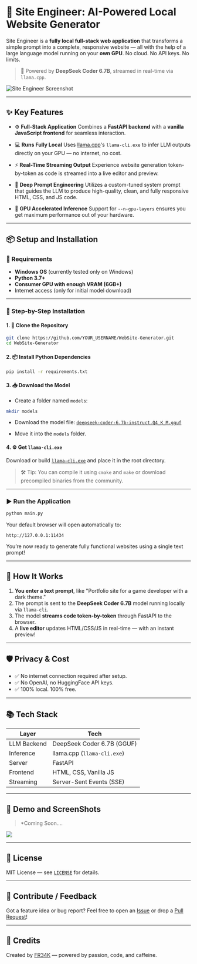 # 🚧 Site Engineer: AI-Powered Local Website Generator

Site Engineer is a **fully local full-stack web application** that transforms a simple prompt into a complete, responsive website — all with the help of a large language model running on your **own GPU**. No cloud. No API keys. No limits.

> 🧠 Powered by **DeepSeek Coder 6.7B**, streamed in real-time via `llama.cpp`.

![Site Engineer Screenshot](https://github.com/FR34KY-CODER/WebSite-Generator/blob/main/Site%20Engineer%20Screenshot.png?raw=true)

---

## ✨ Key Features

* ⚙️ **Full-Stack Application**
  Combines a **FastAPI backend** with a **vanilla JavaScript frontend** for seamless interaction.

* 💻 **Runs Fully Local**
  Uses [llama.cpp](https://github.com/ggerganov/llama.cpp)'s `llama-cli.exe` to infer LLM outputs directly on your GPU — no internet, no cost.

* ⚡ **Real-Time Streaming Output**
  Experience website generation token-by-token as code is streamed into a live editor and preview.

* 🧠 **Deep Prompt Engineering**
  Utilizes a custom-tuned system prompt that guides the LLM to produce high-quality, clean, and fully responsive HTML, CSS, and JS code.

* 🚀 **GPU Accelerated Inference**
  Support for `--n-gpu-layers` ensures you get maximum performance out of your hardware.

---

## 📦 Setup and Installation

### 🔧 Requirements

* **Windows OS** (currently tested only on Windows)
* **Python 3.7+**
* **Consumer GPU with enough VRAM (6GB+)**
* Internet access (only for initial model download)

---

### 🧪 Step-by-Step Installation

#### 1. 📁 Clone the Repository

```bash
git clone https://github.com/YOUR_USERNAME/WebSite-Generator.git
cd WebSite-Generator
```

#### 2. 📦 Install Python Dependencies

```bash
pip install -r requirements.txt
```

#### 3. 📥 Download the Model

* Create a folder named `models`:

```bash
mkdir models
```

* Download the model file:
  [`deepseek-coder-6.7b-instruct.Q4_K_M.gguf`](https://huggingface.co/TheBloke/deepseek-coder-6.7b-instruct-GGUF/resolve/main/deepseek-coder-6.7b-instruct.Q4_K_M.gguf?download=true)

* Move it into the `models` folder.

#### 4. ⚙️ Get `llama-cli.exe`

Download or build [`llama-cli.exe`](https://github.com/ggerganov/llama.cpp) and place it in the root directory.

> 🛠️ Tip: You can compile it using `cmake` and `make` or download precompiled binaries from the community.

---

### ▶️ Run the Application

```bash
python main.py
```

Your default browser will open automatically to:

```
http://127.0.0.1:11434
```

You’re now ready to generate fully functional websites using a single text prompt!

---

## 🧠 How It Works

1. **You enter a text prompt**, like "Portfolio site for a game developer with a dark theme."
2. The prompt is sent to the **DeepSeek Coder 6.7B** model running locally via `llama-cli`.
3. The model **streams code token-by-token** through FastAPI to the browser.
4. A **live editor** updates HTML/CSS/JS in real-time — with an instant preview!

---

## 🛡️ Privacy & Cost

* ✅ No internet connection required after setup.
* ✅ No OpenAI, no HuggingFace API keys.
* ✅ 100% local. 100% free.

---

## 📚 Tech Stack

| Layer       | Tech                        |
| ----------- | --------------------------- |
| LLM Backend | DeepSeek Coder 6.7B (GGUF)  |
| Inference   | llama.cpp (`llama-cli.exe`) |
| Server      | FastAPI                     |
| Frontend    | HTML, CSS, Vanilla JS       |
| Streaming   | Server-Sent Events (SSE)    |

---

## 📸 Demo and ScreenShots

> *Coming Soon....
<p><img src="https://camo.githubusercontent.com/8adbeb4e0a139c2d1e39e9d0e54ac0ecc63390d095d15aa07ce25b51eaee408e/68747470733a2f2f6d656469612e67697068792e636f6d2f6d656469612f31313165626f6e4d733930594c752f67697068792e676966"></p>

---

## 📄 License

MIT License — see [`LICENSE`](LICENSE) for details.

---

## 💬 Contribute / Feedback

Got a feature idea or bug report?
Feel free to open an [Issue](https://github.com/YOUR_USERNAME/WebSite-Generator/issues) or drop a [Pull Request](https://github.com/YOUR_USERNAME/WebSite-Generator/pulls)!

---

## 🚀 Credits

Created by [FR34K](https://github.com/FR34KY-CODER) — powered by passion, code, and caffeine.
